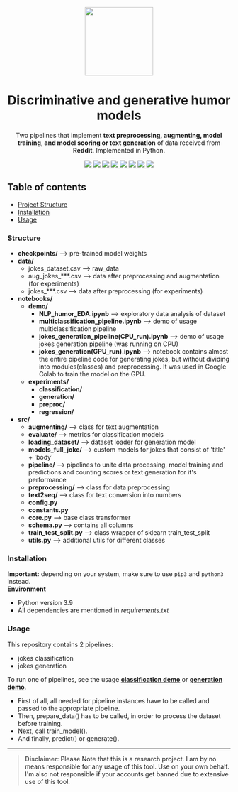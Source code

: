 <p align="center">
  <img src="https://i.imgur.com/SPYT1zV.png" width="154">
  <h1 align="center">Discriminative and generative humor models</h1>
  <p align="center">Two pipelines that implement <b>text preprocessing, augmenting, model training, and model scoring or text generation</b> of data
  received from <b>Reddit</b>.
Implemented in Python.</p>
  <p align="center">
	<a href="https://www.python.org/">
    <img src="https://img.shields.io/badge/built%20with-Python3-C45AEC.svg" />
    </a>
    <a href="https://matplotlib.org">
	<img src="https://img.shields.io/badge/bulid with-Matplotlib-7fffd4.svg">
    </a>
    <a href="https://seaborn.pydata.org/">
	<img src="https://img.shields.io/badge/bulid with-Seaborn-F70D1A.svg">
    </a>
    <a href="https://pytorch.org/">
	<img src="https://img.shields.io/badge/bulid with-PyTorch-DFFF00.svg">
    </a>
    <a href="https://scikit-learn.org/">
	<img src="https://img.shields.io/badge/bulid with-Sklearn-FD349C.svg">
    </a>
    <a href="https://numpy.org/doc/stable/index.html">
	<img src="https://img.shields.io/badge/bulid with-NumPy-1589FF.svg">
    </a>
    <a href="https://pandas.pydata.org/">
	<img src="https://img.shields.io/badge/bulid with-Pandas-FFFF00.svg">
    </a>
    <a href="https://scipy.org/">
	<img src="https://img.shields.io/badge/bulid with-SciPy-CCCCFF.svg">
    </a>
  </p>


## Table of contents
- [Project Structure](#structure)
- [Installation](#installation)
- [Usage](#usage)
  
### **Structure**
* **checkpoints/** --> pre-trained model weights
* **data/**
    - jokes_dataset.csv --> raw_data
    - aug_jokes_***.csv --> data after preprocessing and augmentation (for experiments)
    - jokes_***.csv --> data after preprocessing (for experiments)
* **notebooks/**
    * **demo/**
        * **NLP_humor_EDA.ipynb** --> exploratory data analysis of dataset
        * **multiclassification_pipeline.ipynb** --> demo of usage multiclassification pipeline
        * **jokes_generation_pipeline(CPU_run).ipynb** --> demo of usage jokes generation pipeline (was running on CPU)
        * **jokes_generation(GPU_run).ipynb** --> notebook contains almost the entire pipeline code for generating jokes, but without dividing into modules(classes) and preprocessing. It was used in Google Colab to train the model on the GPU.
    * **experiments/**
        * **classification/**
        * **generation/**
        * **preproc/**
        * **regression/**
* **src/**
    * **augmenting/** --> class for text augmentation
    * **evaluate/** --> metrics for classification models
    * **loading_dataset/** --> dataset loader for generation model
    * **models_full_joke/** --> custom models for jokes that consist of 'title' + 'body'
    * **pipeline/** --> pipelines to unite data processing, model training and predictions and counting scores or text generation for it's performance
    * **preprocessing/** --> class for data preprocessing
    * **text2seq/** --> class for text conversion into numbers
    - **config.py**
    - **constants.py** 
    - **core.py** --> base class transformer
    - **schema.py** --> contains all columns
    - **train_test_split.py** --> class wrapper of sklearn train_test_split
    - **utils.py** --> additional utils for different classes
    
### **Installation**  
__Important:__ depending on your system, make sure to use `pip3` and `python3` instead.  
**Environment**   
* Python version 3.9  
* All dependencies are mentioned in *requirements.txt*

### **Usage**
This repository contains 2 pipelines:
- jokes classification
- jokes generation

To run one of pipelines, see the usage **[classification demo](https://github.com/DoktaPola/Socials/blob/master/main.py)**
or **[generation demo](https://github.com/DoktaPola/Socials/blob/master/main.py)**.

* First of all, all needed for pipeline instances have to be called and passed to the appropriate pipeline. 
* Then, prepare_data() has to be called, in order to process the dataset before training.
* Next, call train_model().
* And finally, predict() or generate().

---

> **Disclaimer**<a name="disclaimer" />: Please Note that this is a research project. I am by no means responsible for any usage of this tool. Use on your own behalf. I'm also not responsible if your accounts get banned due to extensive use of this tool.
